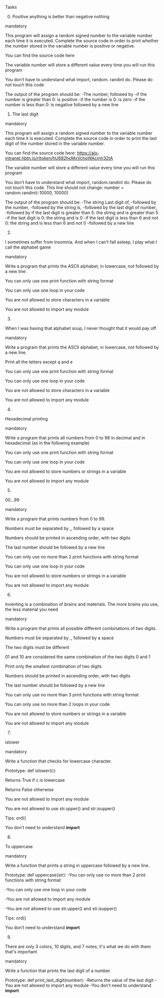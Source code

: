 Tasks

0. Positive anything is better than negative nothing

mandatory

This program will assign a random signed number to the variable number each time it is executed. Complete the source code in order to print whether the number stored in the variable number is positive or negative.


You can find the source code here

The variable number will store a different value every time you will run this program

You don’t have to understand what import, random. randint do. Please do not touch this code

The output of the program should be:
-The number, followed by
 -if the number is greater than 0: is positive
 -if the number is 0: is zero
-if the number is less than 0: is negative
 followed by a new line

1. The last digit

mandatory

This program will assign a random signed number to the variable number each time it is executed. Complete the source code in order to print the last digit of the number stored in the variable number.


You can find the source code here: https://alx-intranet.hbtn.io/rltoken/hU682hcMxVchqWAcmh32tA


The variable number will store a different value every time you will run this program

You don’t have to understand what import, random.randint do. Please do not touch this code. This line should not change: number = random.randint(-10000, 10000)

The output of the program should be:
 -The string Last digit of, 
 -followed by the number, 
 -followed by the string is, 
 -followed by the last digit of number, 
 -followed by if the last digit is greater than 5: the string and is greater than 5
 -if the last digit is 0: the string and is 0
 -if the last digit is less than 6 and not 0: the string and is less than 6 and not 0
 -followed by a new line


2.
I sometimes suffer from insomnia. And when I can't fall asleep, I play what I call the alphabet game

mandatory

Write a program that prints the ASCII alphabet, in lowercase, not followed by a new line.


You can only use one print function with string format

You can only use one loop in your code

You are not allowed to store characters in a variable

You are not allowed to import any module

3.
When I was having that alphabet soup, I never thought that it would pay off

mandatory

Write a program that prints the ASCII alphabet, in lowercase, not followed by a new line.

Print all the letters except q and e

You can only use one print function with string format

You can only use one loop in your code

You are not allowed to store characters in a variable

You are not allowed to import any module

4. 
Hexadecimal printing

mandatory

Write a program that prints all numbers from 0 to 98 in decimal and in hexadecimal (as in the following example)


You can only use one print function with string format

You can only use one loop in your code

You are not allowed to store numbers or strings in a variable

You are not allowed to import any module


5. 
00...99

mandatory

Write a program that prints numbers from 0 to 99.

Numbers must be separated by ,, followed by a space

Numbers should be printed in ascending order, with two digits

The last number should be followed by a new line

You can only use no more than 2 print functions with string format

You can only use one loop in your code

You are not allowed to store numbers or strings in a variable

You are not allowed to import any module


6. 
Inventing is a combination of brains and materials. The more brains you use, the less material you need

mandatory

Write a program that prints all possible different combinations of two digits.


Numbers must be separated by ,, followed by a space

The two digits must be different

01 and 10 are considered the same combination of the two digits 0 and 1

Print only the smallest combination of two digits

Numbers should be printed in ascending order, with two digits

The last number should be followed by a new line

You can only use no more than 3 print functions with string format

You can only use no more than 2 loops in your code

You are not allowed to store numbers or strings in a variable

You are not allowed to import any module


7. 
islower

mandatory

Write a function that checks for lowercase character.

Prototype: def islower(c):

Returns True if c is lowercase

Returns False otherwise

You are not allowed to import any module

You are not allowed to use str.upper() and str.isupper()

Tips: ord()

You don’t need to understand __import__

8. 
To uppercase

mandatory

Write a function that prints a string in uppercase followed by a new line.

Prototype: def uppercase(str):
 -You can only use no more than 2 print functions with string format

 -You can only use one loop in your code

 -You are not allowed to import any module

 -You are not allowed to use str.upper() and str.isupper()

Tips: ord()

You don’t need to understand __import__

9. 
There are only 3 colors, 10 digits, and 7 notes; it's what we do with them that's important

mandatory

Write a function that prints the last digit of a number.

Prototype: def print_last_digit(number):
 -Returns the value of the last digit
 -You are not allowed to import any module
 -You don’t need to understand __import__


